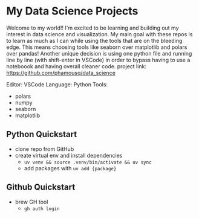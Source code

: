 # My Data Science Projects
Welcome to my world!! I'm excited to be learning and building out my interest in data science and visualization. My main goal with these repos is to learn as much as I can while using the tools that are on the bleeding edge. This means choosing tools like seaborn over matplotlib and polars over pandas! Another unique decision is using one python file and running line by line (with shift-enter in VSCode) in order to bypass having to use a noteboook and having overall cleaner code. 
project link: https://github.com/phamousq/data_science

Editor: VSCode
Language: Python
Tools:
- polars
- numpy
- seaborn
- matplotlib


## Python Quickstart
- clone repo from GitHub
- create virtual env and install dependencies
  - ```uv venv && source .venv/bin/activate && uv sync```
  - add packages with ```uv add {package}```

## Github Quickstart
- brew GH tool
  - ```gh auth login```